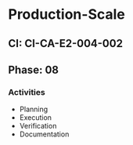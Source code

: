 # Production-Scale

## CI: CI-CA-E2-004-002
## Phase: 08

### Activities
- Planning
- Execution
- Verification
- Documentation

